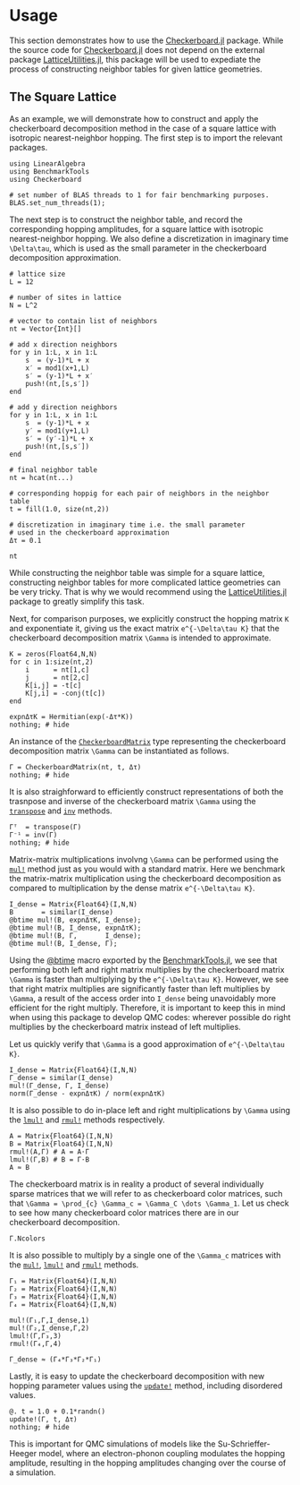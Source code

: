# Usage

This section demonstrates how to use the [Checkerboard.jl](https://github.com/cohensbw/Checkerboard.jl) package.
While the source code for [Checkerboard.jl](https://github.com/cohensbw/Checkerboard.jl) does not depend on the
external package [LatticeUtilities.jl](https://github.com/cohensbw/LatticeUtilities.jl), this package will be used
to expediate the process of constructing neighbor tables for given lattice geometries.

## The Square Lattice

As an example, we will demonstrate how to construct and apply the checkerboard decomposition method in the case
of a square lattice with isotropic nearest-neighbor hopping. The first step is to import the relevant packages.

```@example square_lattice
using LinearAlgebra
using BenchmarkTools
using Checkerboard

# set number of BLAS threads to 1 for fair benchmarking purposes.
BLAS.set_num_threads(1);
```

The next step is to construct the neighbor table, and record the corresponding hopping amplitudes,
for a square lattice with isotropic nearest-neighbor hopping.
We also define a discretization in imaginary time ``\Delta\tau``, which is used as the
small parameter in the checkerboard decomposition approximation.

```@example square_lattice
# lattice size
L = 12

# number of sites in lattice
N = L^2

# vector to contain list of neighbors
nt = Vector{Int}[]

# add x direction neighbors
for y in 1:L, x in 1:L
    s  = (y-1)*L + x
    x′ = mod1(x+1,L)
    s′ = (y-1)*L + x′
    push!(nt,[s,s′])
end

# add y direction neighbors
for y in 1:L, x in 1:L
    s  = (y-1)*L + x
    y′ = mod1(y+1,L)
    s′ = (y′-1)*L + x
    push!(nt,[s,s′])
end

# final neighbor table
nt = hcat(nt...)

# corresponding hoppig for each pair of neighbors in the neighbor table
t = fill(1.0, size(nt,2))

# discretization in imaginary time i.e. the small parameter
# used in the checkerboard approximation
Δτ = 0.1

nt
```

While constructing the neighbor table was simple for a square lattice, constructing neighbor tables
for more complicated lattice geometries can be very tricky. 
That is why we would recommend using the [LatticeUtilities.jl](https://github.com/cohensbw/LatticeUtilities.jl)
package to greatly simplify this task.

Next, for comparison purposes, we explicitly construct the hopping matrix ``K`` and exponentiate it,
giving us the exact matrix ``e^{-\Delta\tau K}`` that the checkerboard decomposition matrix
``\Gamma`` is intended to approximate.

```@example square_lattice
K = zeros(Float64,N,N)
for c in 1:size(nt,2)
    i      = nt[1,c]
    j      = nt[2,c]
    K[i,j] = -t[c]
    K[j,i] = -conj(t[c])
end

expnΔτK = Hermitian(exp(-Δτ*K))
nothing; # hide
```

An instance of the [`CheckerboardMatrix`](@ref) type representing the checkerboard
decomposition matrix ``\Gamma`` can be instantiated as follows.

```@example square_lattice
Γ = CheckerboardMatrix(nt, t, Δτ)
nothing; # hide
```

It is also straighforward to efficiently construct representations of both the trasnpose and inverse
of the checkerboard matrix ``\Gamma`` using the [`transpose`](@ref) and [`inv`](@ref) methods.

```@example square_lattice
Γᵀ  = transpose(Γ)
Γ⁻¹ = inv(Γ)
nothing; # hide
```

Matrix-matrix multiplications involvng ``\Gamma`` can be performed using the [`mul!`](@ref)
method just as you would with a standard matrix. Here we benchmark the matrix-matrix multiplication
using the checkerboard decomposition as compared to multiplication by the dense matrix ``e^{-\Delta\tau K}``.

```@example square_lattice
I_dense = Matrix{Float64}(I,N,N)
B       = similar(I_dense)
@btime mul!(B, expnΔτK, I_dense);
@btime mul!(B, I_dense, expnΔτK);
@btime mul!(B, Γ,       I_dense);
@btime mul!(B, I_dense, Γ);
```

Using the [@btime](https://juliaci.github.io/BenchmarkTools.jl/stable/reference/#BenchmarkTools.@btime-Tuple) macro
exported by the [BenchmarkTools.jl](https://github.com/JuliaCI/BenchmarkTools.jl), we see that performing both
left and right matrix multiplies by the checkerboard matrix ``\Gamma`` is faster than multiplying by the ``e^{-\Delta\tau K}``.
However, we see that right matrix multiplies are significantly faster than left multiplies by ``\Gamma``, a result of
the access order into `I_dense` being unavoidably more efficient for the right multiply.
Therefore, it is important to keep this in mind when using this package to develop QMC codes:
wherever possible do right multiplies by the checkerboard matrix instead of left multiplies.

Let us quickly verify that ``\Gamma`` is a good approximation of ``e^{-\Delta\tau K}``.

```@example square_lattice
I_dense = Matrix{Float64}(I,N,N)
Γ_dense = similar(I_dense)
mul!(Γ_dense, Γ, I_dense)
norm(Γ_dense - expnΔτK) / norm(expnΔτK)
```

It is also possible to do in-place left and right multiplications by ``\Gamma`` using the
[`lmul!`](@ref) and [`rmul!`](@ref) methods respectively.

```@example square_lattice
A = Matrix{Float64}(I,N,N)
B = Matrix{Float64}(I,N,N)
rmul!(A,Γ) # A = A⋅Γ
lmul!(Γ,B) # B = Γ⋅B
A ≈ B
```

The checkerboard matrix is in reality a product of several individually sparse matrices that we will
refer to as checkerboard color matrices, such that ``\Gamma = \prod_{c} \Gamma_c = \Gamma_C \dots \Gamma_1``.
Let us check to see how many checkerboard color matrices there are in our checkerboard decomposition.

```@example square_lattice
Γ.Ncolors
```

It is also possible to multiply by a single one of the ``\Gamma_c`` matrices with the [`mul!`](@ref), [`lmul!`](@ref)
and [`rmul!`](@ref) methods.

```@example square_lattice
Γ₁ = Matrix{Float64}(I,N,N)
Γ₂ = Matrix{Float64}(I,N,N)
Γ₃ = Matrix{Float64}(I,N,N)
Γ₄ = Matrix{Float64}(I,N,N)

mul!(Γ₁,Γ,I_dense,1)
mul!(Γ₂,I_dense,Γ,2)
lmul!(Γ,Γ₃,3)
rmul!(Γ₄,Γ,4)

Γ_dense ≈ (Γ₄*Γ₃*Γ₂*Γ₁)
```

Lastly, it is easy to update the checkerboard decomposition with new hopping parameter values
using the [`update!`](@ref) method, including disordered values.

```@example square_lattice
@. t = 1.0 + 0.1*randn()
update!(Γ, t, Δτ)
nothing; # hide
```

This is important for QMC simulations of models like the Su-Schrieffer-Heeger model, where an
electron-phonon coupling modulates the hopping amplitude, resulting in the hopping amplitudes changing
over the course of a simulation.